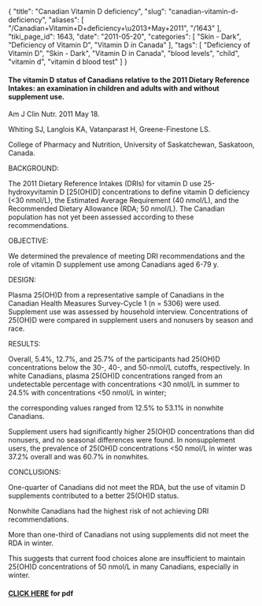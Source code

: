 {
    "title": "Canadian Vitamin D deficiency",
    "slug": "canadian-vitamin-d-deficiency",
    "aliases": [
        "/Canadian+Vitamin+D+deficiency+\u2013+May+2011",
        "/1643"
    ],
    "tiki_page_id": 1643,
    "date": "2011-05-20",
    "categories": [
        "Skin - Dark",
        "Deficiency of Vitamin D",
        "Vitamin D in Canada"
    ],
    "tags": [
        "Deficiency of Vitamin D",
        "Skin - Dark",
        "Vitamin D in Canada",
        "blood levels",
        "child",
        "vitamin d",
        "vitamin d blood test"
    ]
}


#### The vitamin D status of Canadians relative to the 2011 Dietary Reference Intakes: an examination in children and adults with and without supplement use.

Am J Clin Nutr. 2011 May 18. 

Whiting SJ, Langlois KA, Vatanparast H, Greene-Finestone LS.

College of Pharmacy and Nutrition, University of Saskatchewan, Saskatoon, Canada.

BACKGROUND:

The 2011 Dietary Reference Intakes (DRIs) for vitamin D use 25-hydroxyvitamin D <span>[25(OH)D]</span> concentrations to define vitamin D deficiency (<30 nmol/L), the Estimated Average Requirement (40 nmol/L), and the Recommended Dietary Allowance (RDA; 50 nmol/L). The Canadian population has not yet been assessed according to these recommendations.

OBJECTIVE:

We determined the prevalence of meeting DRI recommendations and the role of vitamin D supplement use among Canadians aged 6-79 y.

DESIGN:

Plasma 25(OH)D from a representative sample of Canadians in the Canadian Health Measures Survey-Cycle 1 (n = 5306) were used. Supplement use was assessed by household interview. Concentrations of 25(OH)D were compared in supplement users and nonusers by season and race.

RESULTS:

Overall, 5.4%, 12.7%, and 25.7% of the participants had 25(OH)D concentrations below the 30-, 40-, and 50-nmol/L cutoffs, respectively. In white Canadians, plasma 25(OH)D concentrations ranged from an undetectable percentage with concentrations <30 nmol/L in summer to 24.5% with concentrations <50 nmol/L in winter; 

the corresponding values ranged from 12.5% to 53.1% in nonwhite Canadians. 

Supplement users had significantly higher 25(OH)D concentrations than did nonusers, and no seasonal differences were found. In nonsupplement users, the prevalence of 25(OH)D concentrations <50 nmol/L in winter was 37.2% overall and was 60.7% in nonwhites.

CONCLUSIONS:

One-quarter of Canadians did not meet the RDA, but the use of vitamin D supplements contributed to a better 25(OH)D status. 

Nonwhite Canadians had the highest risk of not achieving DRI recommendations. 

More than one-third of Canadians not using supplements did not meet the RDA in winter. 

This suggests that current food choices alone are insufficient to maintain 25(OH)D concentrations of 50 nmol/L in many Canadians, especially in winter.

#### [CLICK HERE](https://www.VitaminDWiki.com/tiki-download_file.php?fileId=1890) for pdf